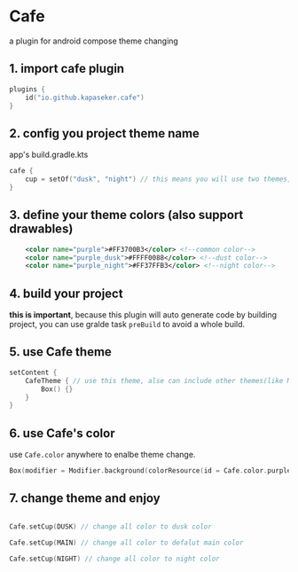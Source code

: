 # Cafe
a plugin for android compose theme changing  

## 1. import cafe plugin

```kotlin
plugins {
    id("io.github.kapaseker.cafe")
}
```

## 2. config you project theme name
app's build.gradle.kts
```kotlin
cafe {
    cup = setOf("dusk", "night") // this means you will use two themes, dusk and night.
}
```

## 3. define your theme colors (also support drawables)
```xml
    <color name="purple">#FF3700B3</color> <!--common color--> 
    <color name="purple_dusk">#FFFF0088</color> <!--dust color--> 
    <color name="purple_night">#FF37FFB3</color> <!--night color--> 
```

## 4. build your project
**this is important**, because this plugin will auto generate code by building project, you can use gralde task `preBuild` to avoid a whole build.

## 5. use Cafe theme
```kotlin
setContent {
    CafeTheme { // use this theme, alse can include other themes(like MaterialTheme).
        Box() {}
    }
}
``` 

## 6. use Cafe's color

use `Cafe.color` anywhere to enalbe theme change.

```kotlin
Box(modifier = Modifier.background(colorResource(id = Cafe.color.purple)))
```


## 7. change theme and enjoy

```kotlin

Cafe.setCup(DUSK) // change all color to dusk color

Cafe.setCup(MAIN) // change all color to defalut main color

Cafe.setCup(NIGHT) // change all color to night color

```




